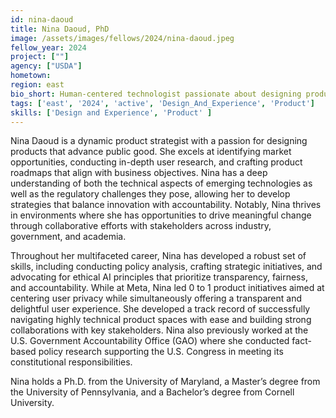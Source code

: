 ```yaml
---
id: nina-daoud
title: Nina Daoud, PhD
image: /assets/images/fellows/2024/nina-daoud.jpeg
fellow_year: 2024
project: [""]
agency: ["USDA"]
hometown: 
region: east
bio_short: Human-centered technologist passionate about designing products that advance the public good. 
tags: ['east', '2024', 'active', 'Design_And_Experience', 'Product']
skills: ['Design and Experience', 'Product' ]
---
```

Nina Daoud is a dynamic product strategist with a passion for designing products that advance public good. She excels at identifying market opportunities, conducting in-depth user research, and crafting product roadmaps that align with business objectives. Nina has a deep understanding of both the technical aspects of emerging technologies as well as the regulatory challenges they pose, allowing her to develop strategies that balance innovation with accountability. Notably, Nina thrives in environments where she has opportunities to drive meaningful change through collaborative efforts with stakeholders across industry, government, and academia. 

Throughout her multifaceted career, Nina has developed a robust set of skills, including conducting policy analysis, crafting strategic initiatives, and advocating for ethical AI principles that prioritize transparency, fairness, and accountability. While at Meta, Nina led 0 to 1 product initiatives aimed at centering user privacy while simultaneously offering a transparent and delightful user experience. She developed a track record of successfully navigating highly technical product spaces with ease and building strong collaborations with key stakeholders. Nina also previously worked at the U.S. Government Accountability Office (GAO) where she conducted fact-based policy research supporting the U.S. Congress in meeting its constitutional responsibilities.

Nina holds a Ph.D. from the University of Maryland, a Master’s degree from the University of Pennsylvania, and a Bachelor’s degree from Cornell University.